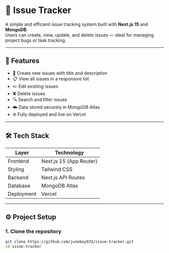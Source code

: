 # 🐞 Issue Tracker

A simple and efficient issue tracking system built with **Next.js 15** and **MongoDB**.  
Users can create, view, update, and delete issues — ideal for managing project bugs or task tracking.

---

## 🚀 Features

- 📝 Create new issues with title and description  
- 📋 View all issues in a responsive list  
- ✏️ Edit existing issues  
- ❌ Delete issues  
- 🔍 Search and filter issues  
- ☁️ Data stored securely in MongoDB Atlas  
- 🌐 Fully deployed and live on Vercel  

---

## 🛠️ Tech Stack

| Layer | Technology |
|-------|-------------|
| Frontend | Next.js 15 (App Router) |
| Styling | Tailwind CSS |
| Backend | Next.js API Routes |
| Database | MongoDB Atlas |
| Deployment | Vercel |

---

## ⚙️ Project Setup

### 1. Clone the repository
```bash
git clone https://github.com/juneboy933/issue-tracker.git
cd issue-tracker
